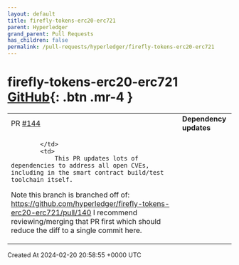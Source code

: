 ```yaml
---
layout: default
title: firefly-tokens-erc20-erc721
parent: Hyperledger
grand_parent: Pull Requests
has_children: false
permalink: /pull-requests/hyperledger/firefly-tokens-erc20-erc721
---
```


# firefly-tokens-erc20-erc721 <span class="fs-3 right-align">[GitHub](https://github.com/hyperledger/firefly-tokens-erc20-erc721){: .btn .mr-4 }</span>


<div>
    <table>
        <tr>
            <td>
                PR <a href="https://github.com/hyperledger/firefly-tokens-erc20-erc721/pull/144" class=".btn">#144</a>
            </td>
            <td>
                <b>
                    Dependency updates
                </b>
            </td>
        </tr>
        <tr>
            <td>
                
            </td>
            <td>
                This PR updates lots of dependencies to address all open CVEs, including in the smart contract build/test toolchain itself.

Note this branch is branched off of: https://github.com/hyperledger/firefly-tokens-erc20-erc721/pull/140
I recommend reviewing/merging that PR first which should reduce the diff to a single commit here.
            </td>
        </tr>
    </table>
    <div class="right-align">
        Created At 2024-02-20 20:58:55 +0000 UTC
    </div>
</div>

